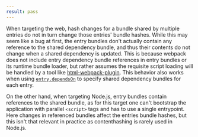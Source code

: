 ```yaml
---
result: pass
---
```


When targeting the web, hash changes for a bundle shared by multiple entries do not in turn change those entries' bundle hashes. While this may seem like a bug at first, the entry bundles don't actually contain any reference to the shared dependency bundle, and thus their contents do not change when a shared dependency is updated. This is because webpack does not include entry dependency bundle references in entry bundles or its runtime bundle loader, but rather assumes the requisite script loading will be handled by a tool like [html-webpack-plugin](https://github.com/jantimon/html-webpack-plugin). This behavior also works when using [`entry.dependsOn`][dependon] to specify shared dependency bundles for each entry.

On the other hand, when targeting Node.js, entry bundles contain references to the shared bundle, as for this target one can't bootstrap the application with parallel `<script>` tags and has to use a single entrypoint. Here changes in referenced bundles affect the entries bundle hashes, but this isn't that relevant in practice as contenthashing is rarely used in Node.js.

[dependon]: https://webpack.js.org/configuration/entry-context/#dependencies
